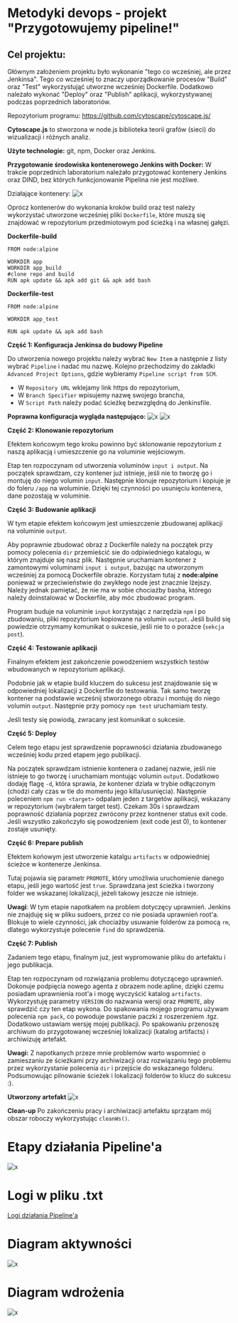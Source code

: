 # Metodyki devops - projekt "Przygotowujemy pipeline!"

## Cel projektu:
Głównym założeniem projektu było wykonanie "tego co wcześniej, ale przez Jenkinsa". Tego co wcześniej to znaczy uporządkowanie procesów "Build" oraz "Test" wykorzystująć utworzne wcześniej Dockerfile. Dodatkowo należało wykonać "Deploy" oraz "Publish" aplikacji, wykorzystywanej podczas poprzednich laboratoriów.

Repozytorium programu: https://github.com/cytoscape/cytoscape.js/

**Cytoscape.js** to stworzona w node.js biblioteka teorii grafów (sieci) do wizualizacji i różnych analiz.

**Użyte technologie:** git, npm, Docker oraz Jenkins.

**Przygotowanie środowiska kontenerowego Jenkins with Docker:**
W trakcie poprzednich laboratorium należało przygotować kontenery Jenkins oraz DIND, bez których funkcjonowanie Pipelina nie jest możliwe. 

Działające kontenery:
![x](./containers)

Oprócz kontenerów do wykonania kroków build oraz test należy wykorzystać utworzone wcześniej pliki ```Dockerfile```, które muszą się znajdować w repozytorium przedmiotowym pod ścieżką i na własnej gałęzi.

**Dockerfile-build**
```
FROM node:alpine

WORKDIR app
WORKDIR app_build
#clone repo and build
RUN apk update && apk add git && apk add bash
```

**Dockerfile-test**
```
FROM node:alpine

WORKDIR app_test

RUN apk update && apk add bash
```


**Część 1: Konfiguracja Jenkinsa do budowy Pipeline**

Do utworzenia nowego projektu należy wybrać ```New Item``` a następnie z listy wybrać  ```Pipeline``` i nadać mu nazwę. Kolejno przechodzimy do zakładki ```Advanced Project Options```, gdzie wybieramy `Pipeline script from SCM`.

* W `Repository URL` wklejamy link https do repozytorium,
* W `Branch Specifier` wpisujemy nazwę swojego brancha,
* W `Script Path` należy podać ścieżkę bezwzględną do Jenkinsfile.

**Poprawna konfiguracja wygląda następująco:**
![x](./pipeline1.png)
![x](./pipeline2.png)

**Część 2: Klonowanie repozytorium**

Efektem końcowym tego kroku powinno być sklonowanie repozytorium z naszą aplikacją i umieszczenie go na voluminie wejściowym.

Etap ten rozpoczynam od utworzenia voluminów ```input i output```. Na początek sprawdzam, czy kontener już istnieje, jeśli nie to tworzę go i montuję do niego volumin `input`. Następnie klonuje repozytorium i kopiuje je do foleru `/app` na woluminie. Dzięki tej czynności po usunięciu kontenera, dane pozostają w voluminie. 

**Część 3: Budowanie aplikacji**

W tym etapie efektem końcowym jest umieszczenie zbudowanej aplikacji na voluminie `output`.

Aby poprawnie zbudować obraz z Dockerfile należy na początek przy pomocy polecenia `dir` przemieścić sie do odpiwiedniego katalogu, w którym znajduje się nasz plik. Następnie uruchamiam kontener z zamontowymi voluminami `input i output`, bazując na utworzonym wcześniej za pomocą Dockerfile obrazie. Korzystam tutaj z **node:alpine** ponieważ w przeciwieństwie do zwykłego node jest znacznie lżejszy. Należy jednak pamiętać, że nie ma w sobie chociażby basha, którego należy doinstalować w Dockerfile, aby móc zbudować program. 

Program buduje na voluminie `input` korzystając z narzędzia `npm` i po zbudowaniu, pliki repozytorium kopiowane na volumin `output`. Jeśli build się powiedzie otrzymamy komunikat o sukcesie, jeśli nie to o porażce (`sekcja post`). 

**Część 4: Testowanie aplikacji**

Finalnym efektem jest zakończenie powodzeniem wszystkich testów wbudowanych w repozytorium aplikacji. 

Podobnie jak w etapie build kluczem do sukcesu jest znajdowanie się w odpowiedniej lokalizacji z Dockerfile do testowania. Tak samo tworzę kontener na podstawie wcześnij stworzonego obrazu i montuję do niego volumin `output`. Następnie przy pomocy `npm test` uruchamiam testy. 

Jeśli testy się powiodą, zwracany jest komunikat o sukcesie. 

**Część 5: Deploy**

Celem tego etapu jest sprawdzenie poprawności działania zbudowanego wcześniej kodu przed etapem jego publikacji.

Na początek sprawdzam istnienie kontenera o zadanej nazwie, jeśli nie istnieje to go tworzę i uruchamiam montując volumin `output`. Dodatkowo dodaję flagę `-d`, która sprawia, że kontener działa w trybie odłączonym (chodzi cały czas w tle do momentu jego killa/usunięcia). Następnie poleceniem `npm run <target>` odpalam jeden z targetów aplikacji, wskazany w repozytorium (wybrałem target test). Czekam 30s i sprawdzam poprawność działania poprzez zwrócony przez kontnener status exit code. Jeśli wszystko zakończyło się powodzeniem (exit code jest 0), to kontener zostaje usunięty. 

**Część 6: Prepare publish**

Efektem końowym jest utworzenie katalgu `artifacts` w odpowiedniej ścieżce w kontenerze Jenkinsa. 

Tutaj pojawia się parametr `PROMOTE`, który umożliwia uruchomienie danego etapu, jeśli jego wartość jest `true`. Sprawdzana jest ścieżka i tworzony folder we wskazanej lokalizacji, jeżeli takowy jeszcze nie istnieje.

**Uwagi**: W tym etapie napotkałem na problem dotyczęcy uprawnień. Jenkins nie znajduję się w pliku sudoers, przez co nie posiada uprawnień root'a. Blokuje to wiele czynności, jak chociażby usuwanie folderów za pomocą `rm`, dlatego wykorzystuje polecenie `find` do sprawdzenia.

**Część 7: Publish**

Zadaniem tego etapu, finalnym już, jest wypromowanie pliku do artefaktu i jego publikacja.

Etap ten rozpoczynam od rozwiązania problemu dotyczącego uprawnień. Dokonuje podpięcia nowego agenta z obrazem node:apline, dzięki czemu posiadam uprawnienia root'a i mogę wyczyścić katalog `artifacts`. Wykorzystuję parametry `VERSION` do nazwania wersji oraz `PROMOTE`, aby sprawdzić czy ten etap wykona. Do spakowania mojego programu używam polecenia `npm pack`, co powoduje powstanie paczki z roszerzeniem .tgz. Dodatkowo ustawiam wersję mojej publikacji. Po spakowaniu przenoszę archiwum do przygotowanej wcześniej lokalizacji (katalog artifacts) i archiwizuję artefakt.

**Uwagi:** Z napotkanych przeze mnie problemów warto wspomnieć o zamieszaniu ze ścieżkami przy archiwizacji oraz rozwiązaniu tego problemu przez wykorzystanie polecenia `dir` i przejście do wskazanego folderu. Podsumowując pilnowanie ścieżek i lokalizacji folderów to klucz do sukcesu :). 

**Utworzony artefakt**
![x](./paczka.png)


**Clean-up**
Po zakończeniu pracy i archiwizacji artefaktu sprzątam mój obszar roboczy wykorzystując `cleanWs()`.

# Etapy działania Pipeline'a
![x](./stages.png)


# Logi w pliku .txt
<a href="./Pipeline_logs.txt">Logi działania Pipeline'a</a>


# Diagram aktywności
![x](./Acitivity_diagram.drawio.png)

# Diagram wdrożenia
![x](Deployment_diagram.drawio.png)
